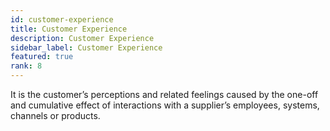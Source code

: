 ```yaml
---
id: customer-experience
title: Customer Experience
description: Customer Experience
sidebar_label: Customer Experience
featured: true
rank: 8
---
```

 
It is the customer’s perceptions and related feelings caused by the one-off and cumulative effect of interactions with a supplier’s employees, systems, channels or products.